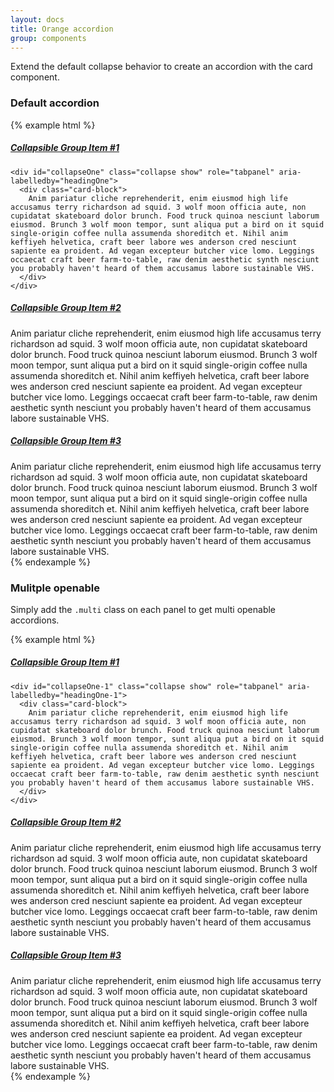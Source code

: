 ```yaml
---
layout: docs
title: Orange accordion
group: components
---
```


Extend the default collapse behavior to create an accordion with the card component.

### Default accordion

{% example html %}
<div id="accordion" role="tablist">
  <div class="card o-accordion">
    <div class="card-title" role="tab" id="headingOne">
      <h5>
        <a data-toggle="collapse" data-parent="#accordion" href="#collapseOne" aria-expanded="true" aria-controls="collapseOne">
          Collapsible Group Item #1
        </a>
      </h5>
    </div>

    <div id="collapseOne" class="collapse show" role="tabpanel" aria-labelledby="headingOne">
      <div class="card-block">
        Anim pariatur cliche reprehenderit, enim eiusmod high life accusamus terry richardson ad squid. 3 wolf moon officia aute, non cupidatat skateboard dolor brunch. Food truck quinoa nesciunt laborum eiusmod. Brunch 3 wolf moon tempor, sunt aliqua put a bird on it squid single-origin coffee nulla assumenda shoreditch et. Nihil anim keffiyeh helvetica, craft beer labore wes anderson cred nesciunt sapiente ea proident. Ad vegan excepteur butcher vice lomo. Leggings occaecat craft beer farm-to-table, raw denim aesthetic synth nesciunt you probably haven't heard of them accusamus labore sustainable VHS.
      </div>
    </div>
  </div>
  <div class="card o-accordion">
    <div class="card-title" role="tab" id="headingTwo">
      <h5>
        <a class="collapsed" data-toggle="collapse" data-parent="#accordion" href="#collapseTwo" aria-expanded="false" aria-controls="collapseTwo">
          Collapsible Group Item #2
        </a>
      </h5>
    </div>
    <div id="collapseTwo" class="collapse" role="tabpanel" aria-labelledby="headingTwo">
      <div class="card-block">
        Anim pariatur cliche reprehenderit, enim eiusmod high life accusamus terry richardson ad squid. 3 wolf moon officia aute, non cupidatat skateboard dolor brunch. Food truck quinoa nesciunt laborum eiusmod. Brunch 3 wolf moon tempor, sunt aliqua put a bird on it squid single-origin coffee nulla assumenda shoreditch et. Nihil anim keffiyeh helvetica, craft beer labore wes anderson cred nesciunt sapiente ea proident. Ad vegan excepteur butcher vice lomo. Leggings occaecat craft beer farm-to-table, raw denim aesthetic synth nesciunt you probably haven't heard of them accusamus labore sustainable VHS.
      </div>
    </div>
  </div>
  <div class="card o-accordion">
    <div class="card-title" role="tab" id="headingThree">
      <h5>
        <a class="collapsed" data-toggle="collapse" data-parent="#accordion" href="#collapseThree" aria-expanded="false" aria-controls="collapseThree">
          Collapsible Group Item #3
        </a>
      </h5>
    </div>
    <div id="collapseThree" class="collapse" role="tabpanel" aria-labelledby="headingThree">
      <div class="card-block">
        Anim pariatur cliche reprehenderit, enim eiusmod high life accusamus terry richardson ad squid. 3 wolf moon officia aute, non cupidatat skateboard dolor brunch. Food truck quinoa nesciunt laborum eiusmod. Brunch 3 wolf moon tempor, sunt aliqua put a bird on it squid single-origin coffee nulla assumenda shoreditch et. Nihil anim keffiyeh helvetica, craft beer labore wes anderson cred nesciunt sapiente ea proident. Ad vegan excepteur butcher vice lomo. Leggings occaecat craft beer farm-to-table, raw denim aesthetic synth nesciunt you probably haven't heard of them accusamus labore sustainable VHS.
      </div>
    </div>
  </div>
</div>
{% endexample %}

### Mulitple openable

Simply add the `.multi` class on each panel to get multi openable accordions.

{% example html %}
<div id="accordion-2" role="tablist">
  <div class="card o-accordion multi">
    <div class="card-title" role="tab" id="headingOne-1">
      <h5>
        <a data-toggle="collapse" data-parent="#accordion" href="#collapseOne-1" aria-expanded="true" aria-controls="collapseOne-1">
          Collapsible Group Item #1
        </a>
      </h5>
    </div>

    <div id="collapseOne-1" class="collapse show" role="tabpanel" aria-labelledby="headingOne-1">
      <div class="card-block">
        Anim pariatur cliche reprehenderit, enim eiusmod high life accusamus terry richardson ad squid. 3 wolf moon officia aute, non cupidatat skateboard dolor brunch. Food truck quinoa nesciunt laborum eiusmod. Brunch 3 wolf moon tempor, sunt aliqua put a bird on it squid single-origin coffee nulla assumenda shoreditch et. Nihil anim keffiyeh helvetica, craft beer labore wes anderson cred nesciunt sapiente ea proident. Ad vegan excepteur butcher vice lomo. Leggings occaecat craft beer farm-to-table, raw denim aesthetic synth nesciunt you probably haven't heard of them accusamus labore sustainable VHS.
      </div>
    </div>
  </div>
  <div class="card o-accordion multi">
    <div class="card-title" role="tab" id="headingTwo-1">
      <h5>
        <a class="collapsed" data-toggle="collapse" data-parent="#accordion" href="#collapseTwo-1" aria-expanded="false" aria-controls="collapseTwo-1">
          Collapsible Group Item #2
        </a>
      </h5>
    </div>
    <div id="collapseTwo-1" class="collapse" role="tabpanel" aria-labelledby="headingTwo-1">
      <div class="card-block">
        Anim pariatur cliche reprehenderit, enim eiusmod high life accusamus terry richardson ad squid. 3 wolf moon officia aute, non cupidatat skateboard dolor brunch. Food truck quinoa nesciunt laborum eiusmod. Brunch 3 wolf moon tempor, sunt aliqua put a bird on it squid single-origin coffee nulla assumenda shoreditch et. Nihil anim keffiyeh helvetica, craft beer labore wes anderson cred nesciunt sapiente ea proident. Ad vegan excepteur butcher vice lomo. Leggings occaecat craft beer farm-to-table, raw denim aesthetic synth nesciunt you probably haven't heard of them accusamus labore sustainable VHS.
      </div>
    </div>
  </div>
  <div class="card o-accordion multi">
    <div class="card-title" role="tab" id="headingThree-1">
      <h5>
        <a class="collapsed" data-toggle="collapse" data-parent="#accordion" href="#collapseThree-1" aria-expanded="false" aria-controls="collapseThree-1">
          Collapsible Group Item #3
        </a>
      </h5>
    </div>
    <div id="collapseThree-1" class="collapse" role="tabpanel" aria-labelledby="headingThree-1">
      <div class="card-block">
        Anim pariatur cliche reprehenderit, enim eiusmod high life accusamus terry richardson ad squid. 3 wolf moon officia aute, non cupidatat skateboard dolor brunch. Food truck quinoa nesciunt laborum eiusmod. Brunch 3 wolf moon tempor, sunt aliqua put a bird on it squid single-origin coffee nulla assumenda shoreditch et. Nihil anim keffiyeh helvetica, craft beer labore wes anderson cred nesciunt sapiente ea proident. Ad vegan excepteur butcher vice lomo. Leggings occaecat craft beer farm-to-table, raw denim aesthetic synth nesciunt you probably haven't heard of them accusamus labore sustainable VHS.
      </div>
    </div>
  </div>
</div>
{% endexample %}